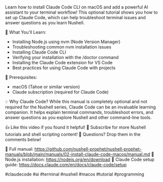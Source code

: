 Learn how to install Claude Code CLI on macOS and add a powerful AI assistant to your terminal workflow! This optional tutorial shows you how to set up Claude Code, which can help troubleshoot terminal issues and answer questions as you learn Nushell.

🔧 What You'll Learn:
- Installing Node.js using nvm (Node Version Manager)
- Troubleshooting common nvm installation issues
- Installing Claude Code CLI
- Verifying your installation with the /doctor command
- Installing the Claude Code extension for VS Code
- Best practices for using Claude Code with projects

📝 Prerequisites:
- macOS (Tahoe or similar version)
- Claude subscription (required for Claude Code)

💡 Why Claude Code?
While this manual is completely optional and not required for the Nushell series, Claude Code can be an invaluable learning companion. It helps explain terminal commands, troubleshoot errors, and answer questions as you explore Nushell and other command-line tools.

👍 Like this video if you found it helpful!
🔔 Subscribe for more Nushell tutorials and shell scripting content!
💬 Questions? Drop them in the comments below!

📖 Full manual: https://github.com/nushell-prophet/nushell-prophet-manuals/blob/main/manuals/02-install-claude-code-macos/manual.md
🔗 Node.js installation: https://nodejs.org/en/download
🔗 Claude Code setup guide: https://docs.claude.com/en/docs/claude-code/setup

#claudecode #ai #terminal #nushell #macos #tutorial #programming
